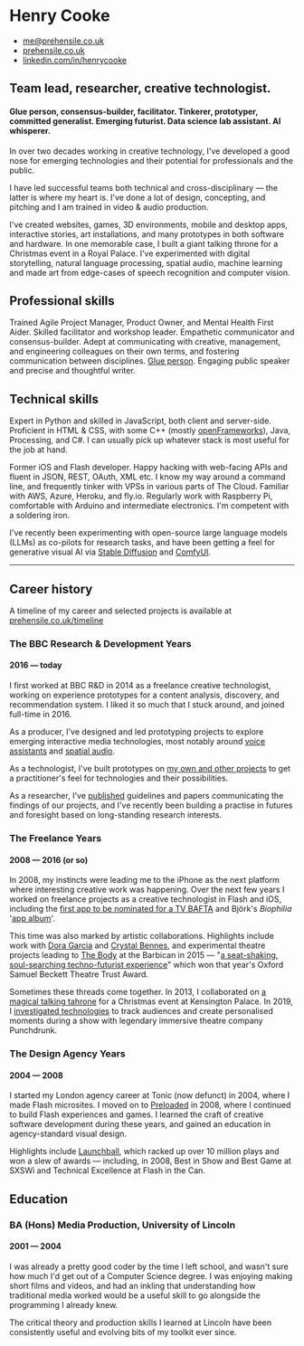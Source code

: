 # Henry Cooke   

- me@prehensile.co.uk
- [prehensile.co.uk](https://prehensile.co.uk/)
- [linkedin.com/in/henrycooke](https://www.linkedin.com/in/henrycooke/)
## Team lead, researcher, creative technologist.



#### Glue person, consensus-builder, facilitator. Tinkerer, prototyper, committed generalist. Emerging futurist. Data science lab assistant. AI whisperer.

In over two decades working in creative technology, I've developed a good nose for emerging technologies and their potential for professionals and the public.

I have led successful teams both technical and cross-disciplinary — the latter is where my heart is. I've done a lot of design, concepting, and pitching and I am trained in video & audio production.

I've created websites, games, 3D environments, mobile and desktop apps, interactive stories, art installations, and many prototypes in both software and hardware. In one memorable case, I built a giant talking throne for a Christmas event in a Royal Palace. I've experimented with digital storytelling, natural language processing, spatial audio, machine learning and made art from edge-cases of speech recognition and computer vision.


## Professional skills

Trained Agile Project Manager, Product Owner, and Mental Health First Aider. Skilled facilitator and workshop leader. Empathetic communicator and consensus-builder. Adept at communicating with creative, management, and engineering colleagues on their own terms, and fostering communication between disciplines. [Glue person](https://www.linkedin.com/pulse/glue-people-one-most-desired-job-market-enza-artino/). Engaging public speaker and precise and thoughtful writer. 

## Technical skills

Expert in Python and skilled in JavaScript, both client and server-side. Proficient in HTML & CSS, with some C++ (mostly [openFrameworks](https://openframeworks.cc/)), Java, Processing, and C#. I can usually pick up whatever stack is most useful for the job at hand. 

Former iOS and Flash developer. Happy hacking with web-facing APIs and fluent in JSON, REST, OAuth, XML etc. I know my way around a command line, and frequently tinker with VPSs in various parts of The Cloud. Familiar with AWS, Azure, Heroku, and fly.io. Regularly work with Raspberry Pi, comfortable with Arduino and intermediate electronics. I'm competent with a soldering iron.

I've recently been experimenting with open-source large language models (LLMs) as co-pilots for research tasks, and have been getting a feel for generative visual AI via [Stable Diffusion](https://en.wikipedia.org/wiki/Stable_Diffusion) and [ComfyUI](https://github.com/comfyanonymous/ComfyUI).

---

## Career history

A timeline of my career and selected projects is available at
[prehensile.co.uk/timeline](https://prehensile.co.uk/timeline/)

### The BBC Research & Development Years
#### 2016 — today

I first worked at BBC R&D in 2014 as a freelance creative technologist, working on experience prototypes for a content analysis, discovery, and recommendation system. I liked it so much that I stuck around, and joined full-time in 2016.

As a producer, I've designed and led prototyping projects to explore emerging interactive media technologies, most notably around [voice assistants](https://www.bbc.co.uk/rd/projects/talking-with-machines) and [spatial audio](https://www.bbc.co.uk/rd/blog/2021-01-audio-augmented-reality-spatial-voice).

As a technologist, I've built prototypes on [my own and other projects](https://www.bbc.co.uk/rd/people/henry-cooke?Type=Projects&Decade=All) to get a practitioner's feel for technologies and their possibilities.

As a researcher, I've [published](https://www.semanticscholar.org/author/Henry-Cooke/46422799) guidelines and papers communicating the findings of our projects, and I've recently been building a practise in futures and foresight based on long-standing research interests.

### The Freelance Years
#### 2008 — 2016 (or so)

In 2008, my instincts were leading me to the iPhone as the next platform where interesting creative work was happening. Over the next few years I worked on freelance projects as a creative technologist in Flash and iOS, including the [first app to be nominated for a TV BAFTA](https://www.telegraph.co.uk/technology/mobile-phones/8475033/Malcolm-Tucker-iPhone-app-nominated-for-Bafta.html) and Björk's _Biophilia_ '[app album](https://en.wikipedia.org/wiki/Biophilia_(album)#App)'.

This time was also marked by artistic collaborations. Highlights include work with [Dora Garcia](https://twentythreemillionstories.org/) and [Crystal Bennes](https://www.crystalbennes.com/portfolio/when-computers-were-women/), and experimental theatre projects leading to [The Body](https://nigelandlouise.com/The-Body) at the Barbican in 2015 — "[a seat-shaking, soul-searching techno-futurist experience](https://www.theguardian.com/stage/2015/nov/22/the-body-review-barbican)" which won that year's Oxford Samuel Beckett Theatre Trust Award.

Sometimes these threads come together. In 2013, I collaborated on [a magical talking tahrone](http://elkworks.co.uk/throne) for a Christmas event at Kensington Palace. In 2019, I [investigated technologies](https://motherultimate.com/projects/theatre) to track audiences and create personalised moments during a show with legendary immersive theatre company Punchdrunk.

### The Design Agency Years
#### 2004 — 2008

I started my London agency career at Tonic (now defunct) in 2004, where I made Flash microsites. I moved on to [Preloaded](https://www.preloaded.com) in 2008, where I continued to build Flash experiences and games. I learned the craft of creative software development during these years, and gained an education in agency-standard visual design.

Highlights include [Launchball](https://preloaded.com/work/launchball/), which racked up over 10 million plays and won a slew of awards — including, in 2008, Best in Show and Best Game at SXSWi and Technical Excellence at Flash in the Can.   

## Education
### BA (Hons) Media Production, University of Lincoln
#### 2001 — 2004

I was already a pretty good coder by the time I left school, and wasn't sure how much I'd get out of a Computer Science degree. I was enjoying making short films and videos, and had an inkling that understanding how traditional media worked would be a useful skill to go alongside the programming I already knew.

The critical theory and production skills I learned at Lincoln have been consistently useful and evolving bits of my toolkit ever since.
